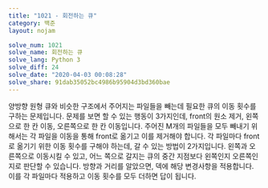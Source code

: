 ```yaml
---
title: "1021 - 회전하는 큐"
category: 백준
layout: nojam

solve_num: 1021
solve_name: 회전하는 큐
solve_lang: Python 3
solve_diff: 24
solve_date: "2020-04-03 00:08:28"
solve_share: 91dab35052bc4986b95904d3bd360bae
---
```


양방향 원형 큐와 비슷한 구조에서 주어지는 파일들을 빼는데 필요한 큐의 이동 횟수를 구하는 문제입니다. 문제를 보면 할 수 있는 행동이 3가지인데, front의 원소 제거, 왼쪽으로 한 칸 이동, 오른쪽으로 한 칸 이동입니다. 주어진 M개의 파일들을 모두 빼내기 위해서는 각 파일을 이동을 통해 front로 옮기고 이를 제거해야 합니다. 각 파일마다 front로 옮기기 위한 이동 횟수를 구해야 하는데, 갈 수 있는 방법이 2가지입니다. 왼쪽과 오른쪽으로 이동시킬 수 있고, 어느 쪽으로 갈지는 큐의 중간 지점보다 왼쪽인지 오른쪽인지로 판단할 수 있습니다. 방향과 거리를 알았으면, 덱에 해당 변경사항을 적용합니다. 이를 각 파일마다 적용하고 이동 횟수를 모두 더하면 답이 됩니다.
